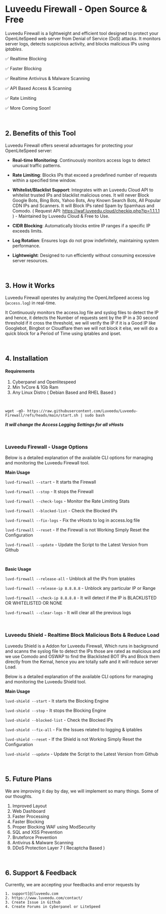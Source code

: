 # Luveedu Firewall - Open Source & Free
Luveedu Firewall is a lightweight and efficient tool designed to protect your OpenLiteSpeed web server from Denial of Service (DoS) attacks. It monitors server logs, detects suspicious activity, and blocks malicious IPs using *iptables*. 

✅ Realtime Blocking

✅ Faster Blocking

✅ Realtime Antivirus & Malware Scanning

✅ API Based Access & Scanning

✅ Rate Limiting

✅ More Coming Soon!

&nbsp;

## 2. Benefits of this Tool

Luveedu Firewall offers several advantages for protecting your OpenLiteSpeed server:

-  **Real-time Monitoring**: Continuously monitors access logs to detect unusual traffic patterns.

-  **Rate Limiting**: Blocks IPs that exceed a predefined number of requests within a specified time window.

-  **Whitelist/Blacklist Support**: Integrates with an Luveedu Cloud API to whitelist trusted IPs and blacklist malicious ones. It will never Block Google Bots, Bing Bots, Yahoo Bots, Any Known Search Bots, All Popular CDN IPs and Scanners. It will Block IPs rated Spam by Spamhaus and Comodo. ( Request API: https://waf.luveedu.cloud/checkip.php?ip=1.1.1.1 ) - Maintained by Luveedu Cloud & Free to Use.

-  **CIDR Blocking**: Automatically blocks entire IP ranges if a specific IP exceeds limits.

-  **Log Rotation**: Ensures logs do not grow indefinitely, maintaining system performance.

-  **Lightweight**: Designed to run efficiently without consuming excessive server resources.

  
  

&nbsp;

## 3. How it Works

Luveedu Firewall operates by analyzing the OpenLiteSpeed access log (`access.log`) in real-time.

It Continuously monitors the access.log file and syslog files to detect the IP and hence, it detects the Number of requests sent by the IP in a 30 second threshold if it cross the threshold, we will verify the IP if it is a Good IP like Googlebot, Bingbot or Cloudflare then we will not block it else, we will do a quick block for a Period of Time using iptables and ipset.


&nbsp;
## 4. Installation

#### Requirements

  

1. Cyberpanel and Openlitespeed
2. Min 1vCore & 1Gb Ram
3. Any Linux Distro ( Debian Based and RHEL Based )

  
&nbsp;
```
wget -qO- https://raw.githubusercontent.com/Luveedu/Luveedu-Firewall/refs/heads/main/start.sh | sudo bash
```

***It will change the Access Logging Settings for all vHosts***

  

&nbsp;

### Luveedu Firewall - Usage Options

  

Below is a detailed explanation of the available CLI options for managing and monitoring the Luveedu Firewall tool.

**Main Usage**

```luvd-firewall --start``` - It starts the Firewall

```luvd-firewall --stop``` - It stops the Firewall

```luvd-firewall --check-logs``` - Monitor the Rate Limiting Stats

```luvd-firewall --blocked-list``` - Check the Blocked IPs

```luvd-firewall --fix-logs``` - Fix the vHosts to log in access.log file

```luvd-firewall --reset``` - If the Firewall is not Working Simply Reset the Configuration

```luvd-firewall --update``` - Update the Script to the Latest Version from Github


&nbsp;

**Basic Usage**

```luvd-firewall --release-all``` - Unblock all the IPs from iptables

```luvd-firewall --release-ip 8.8.8.8``` - Unblock any particular IP or Range

```luvd-firewall --check-ip 8.8.8.8``` - It will detect if the IP is BLACKLISTED OR WHITELISTED OR NONE

```luvd-firewall --clear-logs``` - It will clear all the previous logs



&nbsp;

### Luveedu Shield - Realtime Block Malicious Bots & Reduce Load

Luveedu Shield is a Addon for Luveedu Firewall, Which runs in background and scanns the syslog file to detect the IPs those are rated as malicious and we use Comodo and OSWAP to find the Blacklisted BOT IPs and Block them directly from the Kernal, hence you are totally safe and it will reduce server Load.

Below is a detailed explanation of the available CLI options for managing and monitoring the Luveedu Shield tool.

**Main Usage**

```luvd-shield --start``` - It starts the Blocking Engine

```luvd-shield --stop``` - It stops the Blocking Engine

```luvd-shield --blocked-list``` - Check the Blocked IPs

```luvd-shield --fix-all``` - Fix the Issues related to logging & iptables

```luvd-shield --reset``` - If the Shield is not Working Simply Reset the Configuration

```luvd-shield --update``` - Update the Script to the Latest Version from Github


&nbsp;

## 5. Future Plans

  

We are improving it day by day, we will implement so many things. Some of our thoughts.


1. Improved Layout
2. Web Dashboard
3. Faster Processing
4. Faster Blocking
5. Proper Blocking WAF using ModSecurity
6. SQL and XSS Prevention
7. Bruteforce Prevention
8. Antivirus & Malware Scanning
9. DDoS Protection Layer 7 ( Recaptcha Based )

  
  

&nbsp;

## 6. Support & Feedback

  

Currently, we are accepting your feedbacks and error requests by

```
1. support[@]luveedu.com
2. https://www.luveedu.com/contact/
3. Create Issue in Github
4. Create Forums in Cyberpanel or LiteSpeed
```